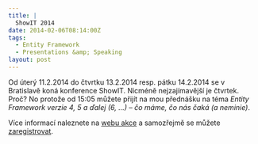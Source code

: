 ```yaml
---
title: |
  ShowIT 2014
date: 2014-02-06T08:14:00Z
tags:
  - Entity Framework
  - Presentations &amp; Speaking
layout: post
---
```

Od úterý 11.2.2014 do čtvrtku 13.2.2014 resp. pátku 14.2.2014 se v Bratislavě koná konference ShowIT. Nicméně nejzajímavější je čtvrtek. Proč? No protože od 15:05 můžete přijít na mou přednášku na téma _Entity Framework verzie 4, 5 a ďalej (6, ...) – čo máme, čo nás čaká (a neminie)_.

Více informací naleznete na [webu akce][1] a samozřejmě se můžete [zaregistrovat][2].

[1]: http://www.showit.sk/other/Program-ShowIT-Bratislava.aspx
[2]: http://www.showit.sk/IT-Pro/Registracia.aspx